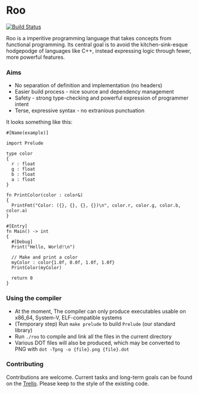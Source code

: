 # Roo
[![Build Status](https://travis-ci.org/IsaacWoods/Roo.svg?branch=master)](https://travis-ci.org/IsaacWoods/Roo)

Roo is a imperitive programming language that takes concepts from functional programming. Its central goal
is to avoid the kitchen-sink-esque hodgepodge of languages like C++, instead expressing logic through fewer, more powerful
features.

### Aims
* No separation of definition and implementation (no headers)
* Easier build process - nice source and dependency management
* Safety - strong type-checking and powerful expression of programmer intent
* Terse, expressive syntax - no extranious punctuation

It looks something like this:
``` roo
#[Name(example)]

import Prelude

type color
{
  r : float
  g : float
  b : float
  a : float
}

fn PrintColor(color : color&)
{
  PrintFmt("Color: ({}, {}, {}, {})\n", color.r, color.g, color.b, color.a)
}

#[Entry]
fn Main() -> int
{
  #[Debug]
  Print("Hello, World!\n")

  // Make and print a color
  myColor : color{1.0f, 0.0f, 1.0f, 1.0f}
  PrintColor(myColor)

  return 0
}
```

### Using the compiler
* At the moment, The compiler can only produce executables usable on x86_64, System-V, ELF-compatible systems
* (Temporary step) Run `make prelude` to build `Prelude` (our standard library)
* Run `./roo` to compile and link all the files in the current directory
* Various DOT files will also be produced, which may be converted to PNG with `dot -Tpng -o {file}.png {file}.dot`

### Contributing
Contributions are welcome. Current tasks and long-term goals can be found on the [Trello](https://trello.com/b/zxHvpzTz/roo). Please keep to the style of the existing code.
